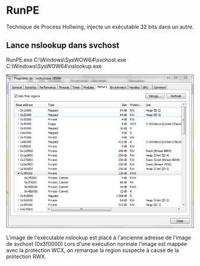 # RunPE
Technique de Process Hollwing, injecte un exécutable 32 bits dans un autre.

## Lance nslookup dans svchost
RunPE.exe C:\Windows\SysWOW64\svchost.exe C:\Windows\SysWOW64\nslookup.exe

![Screenshot](screen1.png)

L'image de l'exécutable nslookup est placé à l'ancienne adresse de l'image de svchost (0x3f0000)
Lors d'une exécution normale l'image est mappée avec la protection WCX,
on remarque la region suspecte à cause de la protection RWX.


